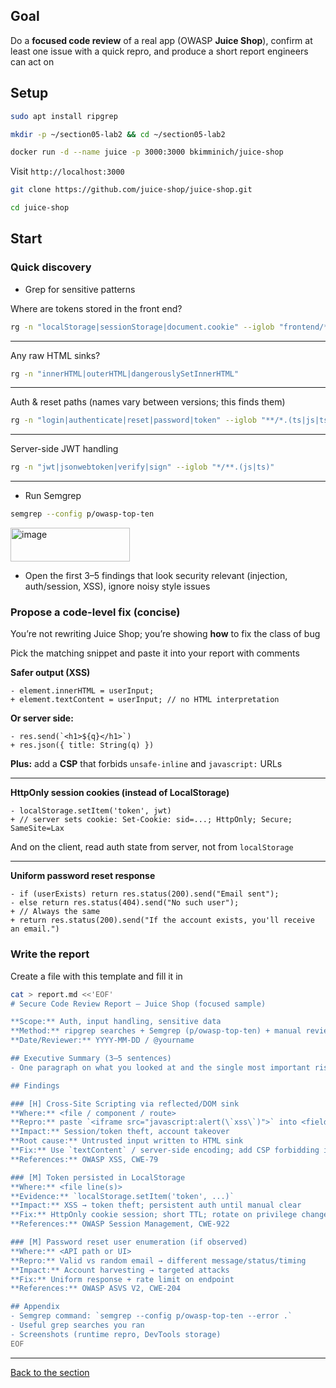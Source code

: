 ## Goal
Do a **focused code review** of a real app (OWASP **Juice Shop**), confirm at least one issue with a quick repro, and produce a short report engineers can act on

## Setup
```bash
sudo apt install ripgrep
```

```bash
mkdir -p ~/section05-lab2 && cd ~/section05-lab2
```

```bash
docker run -d --name juice -p 3000:3000 bkimminich/juice-shop
```
Visit ``http://localhost:3000``

```bash
git clone https://github.com/juice-shop/juice-shop.git
```

```bash
cd juice-shop
```

## Start
### Quick discovery
- Grep for sensitive patterns

Where are tokens stored in the front end?
```bash
rg -n "localStorage|sessionStorage|document.cookie" --iglob "frontend/**"
```

---

Any raw HTML sinks?
```bash
rg -n "innerHTML|outerHTML|dangerouslySetInnerHTML"
```

---

Auth & reset paths (names vary between versions; this finds them)
```bash
rg -n "login|authenticate|reset|password|token" --iglob "**/*.(ts|js|ts|html)"
```

---

Server-side JWT handling
```bash
rg -n "jwt|jsonwebtoken|verify|sign" --iglob "*/**.(js|ts)"
```

---

- Run Semgrep
```bash
semgrep --config p/owasp-top-ten
```

<img width="191" height="54" alt="image" src="https://github.com/user-attachments/assets/81aa090b-5581-4abf-9052-c7b810169f6d" />


- Open the first 3–5 findings that look security relevant (injection, auth/session, XSS), ignore noisy style issues


### Propose a code-level fix (concise)
You’re not rewriting Juice Shop; you’re showing **how** to fix the class of bug

Pick the matching snippet and paste it into your report with comments

**Safer output (XSS)**
```
- element.innerHTML = userInput;
+ element.textContent = userInput; // no HTML interpretation
```
**Or server side:**
```
- res.send(`<h1>${q}</h1>`)
+ res.json({ title: String(q) })
```

**Plus:** add a **CSP** that forbids ``unsafe-inline`` and ``javascript:`` URLs

---

**HttpOnly session cookies (instead of LocalStorage)**
```
- localStorage.setItem('token', jwt)
+ // server sets cookie: Set-Cookie: sid=...; HttpOnly; Secure; SameSite=Lax
```

And on the client, read auth state from server, not from ``localStorage``

---

**Uniform password reset response**
```
- if (userExists) return res.status(200).send("Email sent");
- else return res.status(404).send("No such user");
+ // Always the same
+ return res.status(200).send("If the account exists, you'll receive an email.")
```

### Write the report
Create a file with this template and fill it in

```bash
cat > report.md <<'EOF'
# Secure Code Review Report — Juice Shop (focused sample)

**Scope:** Auth, input handling, sensitive data  
**Method:** ripgrep searches + Semgrep (p/owasp-top-ten) + manual review  
**Date/Reviewer:** YYYY-MM-DD / @yourname

## Executive Summary (3–5 sentences)
- One paragraph on what you looked at and the single most important risk.

## Findings

### [H] Cross-Site Scripting via reflected/DOM sink
**Where:** <file / component / route>  
**Repro:** paste `<iframe src="javascript:alert(\`xss\`)">` into <field/route> → alert fires  
**Impact:** Session/token theft, account takeover  
**Root cause:** Untrusted input written to HTML sink  
**Fix:** Use `textContent` / server-side encoding; add CSP forbidding inline scripts  
**References:** OWASP XSS, CWE-79

### [M] Token persisted in LocalStorage
**Where:** <file line(s)>  
**Evidence:** `localStorage.setItem('token', ...)`  
**Impact:** XSS → token theft; persistent auth until manual clear  
**Fix:** HttpOnly cookie session; short TTL; rotate on privilege change  
**References:** OWASP Session Management, CWE-922

### [M] Password reset user enumeration (if observed)
**Where:** <API path or UI>  
**Repro:** Valid vs random email → different message/status/timing  
**Impact:** Account harvesting → targeted attacks  
**Fix:** Uniform response + rate limit on endpoint  
**References:** OWASP ASVS V2, CWE-204

## Appendix
- Semgrep command: `semgrep --config p/owasp-top-ten --error .`
- Useful grep searches you ran
- Screenshots (runtime repro, DevTools storage)
EOF
```







---
[Back to the section](/courseFiles/Section_05-threatModelingAndReporting/threatModelingAndReporting.md)
